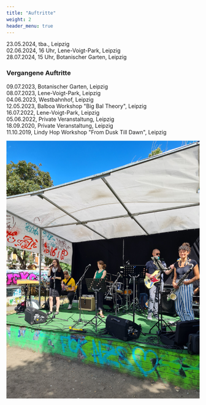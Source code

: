 ```yaml
---
title: "Auftritte"
weight: 2
header_menu: true
---
```


23.05.2024, tba., Leipzig  
02.06.2024, 16 Uhr, Lene-Voigt-Park, Leipzig  
28.07.2024, 15 Uhr, Botanischer Garten, Leipzig  

### Vergangene Auftritte
09.07.2023, Botanischer Garten, Leipzig  
08.07.2023, Lene-Voigt-Park, Leipzig  
04.06.2023, Westbahnhof, Leipzig  
12.05.2023, Balboa Workshop "Big Bal Theory", Leipzig  
16.07.2022, Lene-Voigt-Park, Leipzig  
05.06.2022, Private Veranstaltung, Leipzig   
18.09.2020, Private Veranstaltung, Leipzig  
11.10.2019, Lindy Hop Workshop "From Dusk Till Dawn", Leipzig  

![Events](images/events.jpg)
